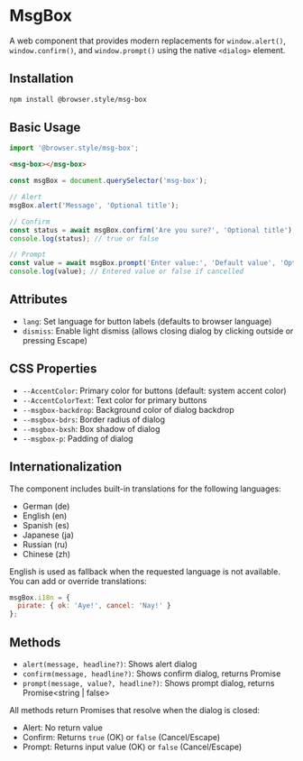 # MsgBox

A web component that provides modern replacements for `window.alert()`, `window.confirm()`, and `window.prompt()` using the native `<dialog>` element.

## Installation

```bash
npm install @browser.style/msg-box
```

## Basic Usage

```javascript
import '@browser.style/msg-box';
```

```html
<msg-box></msg-box>
```

```javascript
const msgBox = document.querySelector('msg-box');

// Alert
msgBox.alert('Message', 'Optional title');

// Confirm
const status = await msgBox.confirm('Are you sure?', 'Optional title');
console.log(status); // true or false

// Prompt
const value = await msgBox.prompt('Enter value:', 'Default value', 'Optional title');
console.log(value); // Entered value or false if cancelled
```

## Attributes

- `lang`: Set language for button labels (defaults to browser language)
- `dismiss`: Enable light dismiss (allows closing dialog by clicking outside or pressing Escape)

## CSS Properties

- `--AccentColor`: Primary color for buttons (default: system accent color)
- `--AccentColorText`: Text color for primary buttons
- `--msgbox-backdrop`: Background color of dialog backdrop
- `--msgbox-bdrs`: Border radius of dialog
- `--msgbox-bxsh`: Box shadow of dialog
- `--msgbox-p`: Padding of dialog

## Internationalization

The component includes built-in translations for the following languages:
- German (de)
- English (en)
- Spanish (es)
- Japanese (ja)
- Russian (ru)
- Chinese (zh)

English is used as fallback when the requested language is not available. You can add or override translations:

```javascript
msgBox.i18n = {
  pirate: { ok: 'Aye!', cancel: 'Nay!' }
};
```

## Methods

- `alert(message, headline?)`: Shows alert dialog
- `confirm(message, headline?)`: Shows confirm dialog, returns Promise<boolean>
- `prompt(message, value?, headline?)`: Shows prompt dialog, returns Promise<string | false>

All methods return Promises that resolve when the dialog is closed:
- Alert: No return value
- Confirm: Returns `true` (OK) or `false` (Cancel/Escape)
- Prompt: Returns input value (OK) or `false` (Cancel/Escape)
